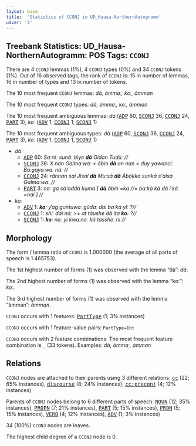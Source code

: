 ```yaml
---
layout: base
title:  'Statistics of CCONJ in UD_Hausa-NorthernAutogramm'
udver: '2'
---
```


## Treebank Statistics: UD_Hausa-NorthernAutogramm: POS Tags: `CCONJ`

There are 4 `CCONJ` lemmas (1%), 4 `CCONJ` types (0%) and 34 `CCONJ` tokens (1%).
Out of 16 observed tags, the rank of `CCONJ` is: 15 in number of lemmas, 16 in number of types and 13 in number of tokens.

The 10 most frequent `CCONJ` lemmas: <em>dà, àmmaː, koː, àmman</em>

The 10 most frequent `CCONJ` types:  <em>dà, àmmaː, koː, àmman</em>

The 10 most frequent ambiguous lemmas: <em>dà</em> (<tt><a href="ha_northernautogramm-pos-ADP.html">ADP</a></tt> 60, <tt><a href="ha_northernautogramm-pos-SCONJ.html">SCONJ</a></tt> 36, <tt><a href="ha_northernautogramm-pos-CCONJ.html">CCONJ</a></tt> 24, <tt><a href="ha_northernautogramm-pos-PART.html">PART</a></tt> 3), <em>koː</em> (<tt><a href="ha_northernautogramm-pos-ADV.html">ADV</a></tt> 1, <tt><a href="ha_northernautogramm-pos-CCONJ.html">CCONJ</a></tt> 1, <tt><a href="ha_northernautogramm-pos-SCONJ.html">SCONJ</a></tt> 1)

The 10 most frequent ambiguous types:  <em>dà</em> (<tt><a href="ha_northernautogramm-pos-ADP.html">ADP</a></tt> 60, <tt><a href="ha_northernautogramm-pos-SCONJ.html">SCONJ</a></tt> 36, <tt><a href="ha_northernautogramm-pos-CCONJ.html">CCONJ</a></tt> 24, <tt><a href="ha_northernautogramm-pos-PART.html">PART</a></tt> 3), <em>koː</em> (<tt><a href="ha_northernautogramm-pos-ADV.html">ADV</a></tt> 1, <tt><a href="ha_northernautogramm-pos-CCONJ.html">CCONJ</a></tt> 1, <tt><a href="ha_northernautogramm-pos-SCONJ.html">SCONJ</a></tt> 1)


* <em>dà</em>
  * <tt><a href="ha_northernautogramm-pos-ADP.html">ADP</a></tt> 60: <em>Saːrèː sunàː bìye <b>dà</b> Gidan Tudùː //</em>
  * <tt><a href="ha_northernautogramm-pos-SCONJ.html">SCONJ</a></tt> 36: <em>X nan Galmaːwaː < àbin <b>dà</b> an nan < duy yawanciː Baːgayaːwaː nàː //</em>
  * <tt><a href="ha_northernautogramm-pos-CCONJ.html">CCONJ</a></tt> 24: <em>rânnan sai Jìsal <b>dà</b> Muːsà <b>dà</b> Àbòkka sunkà s'aisà Galmaːwaː //</em>
  * <tt><a href="ha_northernautogramm-pos-PART.html">PART</a></tt> 3: <em>naː ga sà'addà kuma [ <b>dà</b> àbin =ka //= baːkà kà dà iːkòː =nai ] //</em>
* <em>koː</em>
  * <tt><a href="ha_northernautogramm-pos-ADV.html">ADV</a></tt> 1: <em><b>koː</b> ƴag guntuwaː gùdaː ɗai baːkà yîː ?//</em>
  * <tt><a href="ha_northernautogramm-pos-CCONJ.html">CCONJ</a></tt> 1: <em>shiː ɗai nàː >+ at tàushe dà ita <b>koː</b> ?//</em>
  * <tt><a href="ha_northernautogramm-pos-SCONJ.html">SCONJ</a></tt> 1: <em><b>koː</b> naː yi kwaːnaː kà tassheː ni //</em>

## Morphology

The form / lemma ratio of `CCONJ` is 1.000000 (the average of all parts of speech is 1.465753).

The 1st highest number of forms (1) was observed with the lemma “dà”: <em>dà</em>.

The 2nd highest number of forms (1) was observed with the lemma “koː”: <em>koː</em>.

The 3rd highest number of forms (1) was observed with the lemma “àmman”: <em>àmman</em>.

`CCONJ` occurs with 1 features: <tt><a href="ha_northernautogramm-feat-PartType.html">PartType</a></tt> (1; 3% instances)

`CCONJ` occurs with 1 feature-value pairs: `PartType=Int`

`CCONJ` occurs with 2 feature combinations.
The most frequent feature combination is `_` (33 tokens).
Examples: <em>dà, àmmaː, àmman</em>


## Relations

`CCONJ` nodes are attached to their parents using 3 different relations: <tt><a href="ha_northernautogramm-dep-cc.html">cc</a></tt> (22; 65% instances), <tt><a href="ha_northernautogramm-dep-discourse.html">discourse</a></tt> (8; 24% instances), <tt><a href="ha_northernautogramm-dep-cc-preconj.html">cc:preconj</a></tt> (4; 12% instances)

Parents of `CCONJ` nodes belong to 6 different parts of speech: <tt><a href="ha_northernautogramm-pos-NOUN.html">NOUN</a></tt> (12; 35% instances), <tt><a href="ha_northernautogramm-pos-PROPN.html">PROPN</a></tt> (7; 21% instances), <tt><a href="ha_northernautogramm-pos-PART.html">PART</a></tt> (5; 15% instances), <tt><a href="ha_northernautogramm-pos-PRON.html">PRON</a></tt> (5; 15% instances), <tt><a href="ha_northernautogramm-pos-VERB.html">VERB</a></tt> (4; 12% instances), <tt><a href="ha_northernautogramm-pos-ADV.html">ADV</a></tt> (1; 3% instances)

34 (100%) `CCONJ` nodes are leaves.

The highest child degree of a `CCONJ` node is 0.

